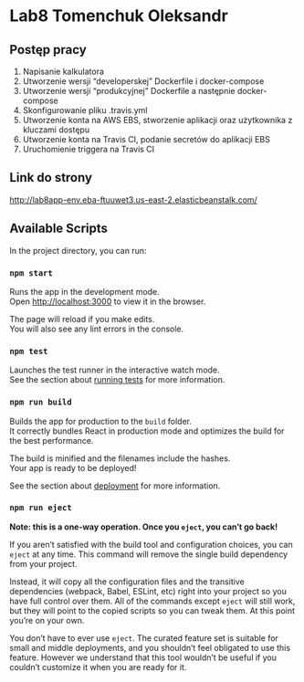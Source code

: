 # Lab8 Tomenchuk Oleksandr

## Postęp pracy
1. Napisanie kalkulatora
2. Utworzenie wersji “developerskej” Dockerfile i docker-compose
3. Utworzenie wersji “produkcyjnej” Dockerfile a następnie docker-compose
4. Skonfigurowanie pliku .travis.yml
5. Utworzenie konta na AWS EBS, stworzenie aplikacji oraz użytkownika z kluczami dostępu
6. Utworzenie konta na Travis CI, podanie secretów do aplikacji EBS
7. Uruchomienie triggera na Travis CI

## Link do strony
http://lab8app-env.eba-ftuuwet3.us-east-2.elasticbeanstalk.com/

## Available Scripts

In the project directory, you can run:

### `npm start`

Runs the app in the development mode.\
Open [http://localhost:3000](http://localhost:3000) to view it in the browser.

The page will reload if you make edits.\
You will also see any lint errors in the console.

### `npm test`

Launches the test runner in the interactive watch mode.\
See the section about [running tests](https://facebook.github.io/create-react-app/docs/running-tests) for more information.

### `npm run build`

Builds the app for production to the `build` folder.\
It correctly bundles React in production mode and optimizes the build for the best performance.

The build is minified and the filenames include the hashes.\
Your app is ready to be deployed!

See the section about [deployment](https://facebook.github.io/create-react-app/docs/deployment) for more information.

### `npm run eject`

**Note: this is a one-way operation. Once you `eject`, you can’t go back!**

If you aren’t satisfied with the build tool and configuration choices, you can `eject` at any time. This command will remove the single build dependency from your project.

Instead, it will copy all the configuration files and the transitive dependencies (webpack, Babel, ESLint, etc) right into your project so you have full control over them. All of the commands except `eject` will still work, but they will point to the copied scripts so you can tweak them. At this point you’re on your own.

You don’t have to ever use `eject`. The curated feature set is suitable for small and middle deployments, and you shouldn’t feel obligated to use this feature. However we understand that this tool wouldn’t be useful if you couldn’t customize it when you are ready for it.

